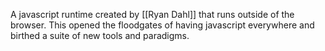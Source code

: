 A javascript runtime created by [[Ryan Dahl]] that runs outside of the browser. This opened the floodgates of having javascript everywhere and birthed a suite of new tools and paradigms. 